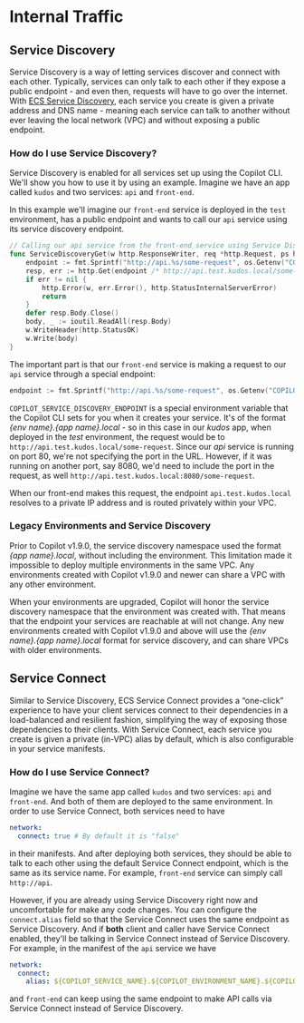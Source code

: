 
# Internal Traffic

## Service Discovery

Service Discovery is a way of letting services discover and connect with each other. Typically, services can only talk to each other if they expose a public endpoint - and even then, requests will have to go over the internet. With [ECS Service Discovery](https://docs.aws.amazon.com/whitepapers/latest/microservices-on-aws/service-discovery.html), each service you create is given a private address and DNS name - meaning each service can talk to another without ever leaving the local network (VPC) and without exposing a public endpoint.  

### How do I use Service Discovery?

Service Discovery is enabled for all services set up using the Copilot CLI. We'll show you how to use it by using an example. Imagine we have an app called `kudos` and two services: `api` and `front-end`.

In this example we'll imagine our `front-end` service is deployed in the `test` environment, has a public endpoint and wants to call our `api` service using its service discovery endpoint.

```go
// Calling our api service from the front-end service using Service Discovery
func ServiceDiscoveryGet(w http.ResponseWriter, req *http.Request, ps httprouter.Params) {
    endpoint := fmt.Sprintf("http://api.%s/some-request", os.Getenv("COPILOT_SERVICE_DISCOVERY_ENDPOINT"))
    resp, err := http.Get(endpoint /* http://api.test.kudos.local/some-request */)
    if err != nil {
        http.Error(w, err.Error(), http.StatusInternalServerError)
        return
    }
    defer resp.Body.Close()
    body, _ := ioutil.ReadAll(resp.Body)
    w.WriteHeader(http.StatusOK)
    w.Write(body)
}
```

The important part is that our `front-end` service is making a request to our `api` service through a special endpoint:

```go
endpoint := fmt.Sprintf("http://api.%s/some-request", os.Getenv("COPILOT_SERVICE_DISCOVERY_ENDPOINT"))
```

`COPILOT_SERVICE_DISCOVERY_ENDPOINT` is a special environment variable that the Copilot CLI sets for you when it creates your service. It's of the format _{env name}.{app name}.local_ - so in this case in our _kudos_ app, when deployed in the _test_ environment, the request would be to `http://api.test.kudos.local/some-request`. Since our _api_ service is running on port 80, we're not specifying the port in the URL. However, if it was running on another port, say 8080, we'd need to include the port in the request, as well `http://api.test.kudos.local:8080/some-request`.

When our front-end makes this request, the endpoint `api.test.kudos.local` resolves to a private IP address and is routed privately within your VPC.

### Legacy Environments and Service Discovery

Prior to Copilot v1.9.0, the service discovery namespace used the format _{app name}.local_, without including the environment. This limitation made it impossible to deploy multiple environments in the same VPC. Any environments created with Copilot v1.9.0 and newer can share a VPC with any other environment.

When your environments are upgraded, Copilot will honor the service discovery namespace that the environment was created with. That means that the endpoint your services are reachable at will not change. Any new environments created with Copilot v1.9.0 and above will use the _{env name}.{app name}.local_ format for service discovery, and can share VPCs with older environments.

## Service Connect
Similar to Service Discovery, ECS Service Connect provides a “one-click” experience to have your client services connect to their dependencies in a load-balanced and resilient fashion, simplifying the way of exposing those dependencies to their clients. With Service Connect, each service you create is given a private (in-VPC) alias by default, which is also configurable in your service manifests.

### How do I use Service Connect?
Imagine we have the same app called `kudos` and two services: `api` and `front-end`. And both of them are deployed to the same environment. In order to use Service Connect, both services need to have

```yaml
network:
  connect: true # By default it is "false"
```

in their manifests. And after deploying both services, they should be able to talk to each other using the default Service Connect endpoint, which is the same as its service name. For example, `front-end` service can simply call `http://api`.

However, if you are already using Service Discovery right now and uncomfortable for make any code changes. You can configure the `connect.alias` field so that the Service Connect uses the same endpoint as Service Discovery. And if **both** client and caller have Service Connect enabled, they'll be talking in Service Connect instead of Service Discovery. For example, in the manifest of the `api` service we have

```yaml
network:
  connect:
    alias: ${COPILOT_SERVICE_NAME}.${COPILOT_ENVIRONMENT_NAME}.${COPILOT_APPLICATION_NAME}.local
```

and `front-end` can keep using the same endpoint to make API calls via Service Connect instead of Service Discovery.
